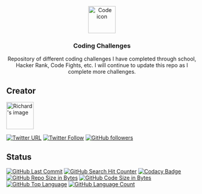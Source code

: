 <p align="center">
  <a href="https://richardtaylordawson.github.io/codingchallenges/">
    <img src="https://freeiconshop.com/wp-content/uploads/edd/code-flat.png" alt="Code icon" width=72 height=72>
  </a>

  <h3 align="center">Coding Challenges</h3>

  <p align="center">
    Repository of different coding challenges I have completed through school, Hacker Rank, Code Fights, etc.
    I will continue to update this repo as I complete more challenges.
  </p>
</p>

## Creator
<a href="https://github.com/richardtaylordawson/">
   <img src="https://twitter.com/richard_codes/profile_image?size=original" alt="Richard's image" width=72 height=72>
</a>

[![Twitter URL](https://img.shields.io/twitter/url/http/shields.io.svg?style=social)](https://twitter.com/intent/tweet?text=@richard_codes)
[![Twitter Follow](https://img.shields.io/twitter/follow/richard_codes.svg?label=Follow&style=social)](https://twitter.com/intent/follow?screen_name=richard_codes)
[![GitHub followers](https://img.shields.io/github/followers/richardtaylordawson.svg?label=Follow&style=social)](https://github.com/richardtaylordawson/)

## Status
[![GitHub Last Commit](https://img.shields.io/github/last-commit/richardtaylordawson/codingchallenges.svg)](https://github.com/richardtaylordawson/codingchallenges/commits/master)
[![GitHub Search Hit Counter](https://img.shields.io/github/search/richardtaylordawson/codingchallenges/goto.svg)](https://github.com/richardtaylordawson/codingchallenges/)
[![Codacy Badge](https://api.codacy.com/project/badge/Grade/f20d38611d2c4b5592b5708811897c49)](https://www.codacy.com/app/richardtaylordawson/codingchallenges?utm_source=github.com&amp;utm_medium=referral&amp;utm_content=richardtaylordawson/codingchallenges&amp;utm_campaign=Badge_Grade)
[![GitHub Repo Size in Bytes](https://img.shields.io/github/repo-size/richardtaylordawson/codingchallenges.svg)](https://github.com/richardtaylordawson/codingchallenges/)
[![GitHub Code Size in Bytes](https://img.shields.io/github/languages/code-size/richardtaylordawson/codingchallenges.svg)](https://github.com/richardtaylordawson/codingchallenges/)
[![GitHub Top Language](https://img.shields.io/github/languages/top/richardtaylordawson/codingchallenges.svg)](https://github.com/richardtaylordawson/codingchallenges/)
[![GitHub Language Count](https://img.shields.io/github/languages/count/richardtaylordawson/codingchallenges.svg)](https://github.com/richardtaylordawson/codingchallenges/)
